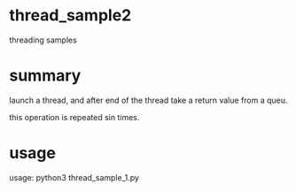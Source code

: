 # thread_sample2
threading samples

# summary

launch a thread, and after end of the thread take a return value from a queu.

this operation is repeated sin times.

# usage

usage: python3 thread_sample_1.py

